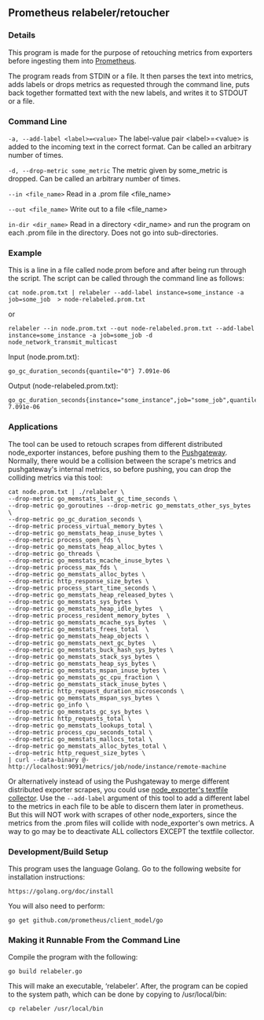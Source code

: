 ## Prometheus relabeler/retoucher

### Details
This program is made for the purpose of retouching metrics from exporters before ingesting them into [Prometheus](https://prometheus.io).

The program reads from STDIN or a file. It then parses the text into metrics, adds labels or drops metrics as requested through the command line, puts back together formatted text with the new labels, and writes it to STDOUT or a file.

### Command Line
`-a, --add-label <label>=<value>`
The label-value pair \<label\>=\<value\> is added to the incoming text in the correct format. Can be called an arbitrary number of times.

`-d, --drop-metric some_metric`
The metric given by some_metric is dropped. Can be called an arbitrary number of times.

`--in <file_name>`
Read in a .prom file \<file_name\>

`--out <file_name>`
Write out to a file \<file_name\>

`in-dir <dir_name>`
Read in a directory \<dir_name\> and run the program on each .prom file in the directory. Does not go into sub-directories.

### Example
This is a line in a file called node.prom before and after being run through the script. The script can be called through the command line as follows:
```
cat node.prom.txt | relabeler --add-label instance=some_instance -a job=some_job  > node-relabeled.prom.txt
```
or
```
relabeler --in node.prom.txt --out node-relabeled.prom.txt --add-label instance=some_instance -a job=some_job -d node_network_transmit_multicast
```

Input (node.prom.txt):
```
go_gc_duration_seconds{quantile="0"} 7.091e-06
```

Output (node-relabeled.prom.txt):
```
go_gc_duration_seconds{instance="some_instance",job="some_job",quantile="0"} 7.091e-06
```

### Applications
The tool can be used to retouch scrapes from different distributed node_exporter instances, before pushing them to the [Pushgateway](https://github.com/prometheus/pushgateway). Normally, there would be a collision between the scrape's metrics and pushgateway's internal metrics, so before pushing, you can drop the colliding metrics via this tool:
```
cat node.prom.txt | ./relabeler \
--drop-metric go_memstats_last_gc_time_seconds \
--drop-metric go_goroutines --drop-metric go_memstats_other_sys_bytes \
--drop-metric go_gc_duration_seconds \
--drop-metric process_virtual_memory_bytes \
--drop-metric go_memstats_heap_inuse_bytes \
--drop-metric process_open_fds \
--drop-metric go_memstats_heap_alloc_bytes \
--drop-metric go_threads \
--drop-metric go_memstats_mcache_inuse_bytes \
--drop-metric process_max_fds \
--drop-metric go_memstats_alloc_bytes \
--drop-metric http_response_size_bytes \
--drop-metric process_start_time_seconds \
--drop-metric go_memstats_heap_released_bytes \
--drop-metric go_memstats_sys_bytes \
--drop-metric go_memstats_heap_idle_bytes  \
--drop-metric process_resident_memory_bytes  \
--drop-metric go_memstats_mcache_sys_bytes  \
--drop-metric go_memstats_frees_total  \
--drop-metric go_memstats_heap_objects \
--drop-metric go_memstats_next_gc_bytes  \
--drop-metric go_memstats_buck_hash_sys_bytes \
--drop-metric go_memstats_stack_sys_bytes \
--drop-metric go_memstats_heap_sys_bytes \
--drop-metric go_memstats_mspan_inuse_bytes \
--drop-metric go_memstats_gc_cpu_fraction \
--drop-metric go_memstats_stack_inuse_bytes \
--drop-metric http_request_duration_microseconds \
--drop-metric go_memstats_mspan_sys_bytes \
--drop-metric go_info \
--drop-metric go_memstats_gc_sys_bytes \
--drop-metric http_requests_total \
--drop-metric go_memstats_lookups_total \
--drop-metric process_cpu_seconds_total \
--drop-metric go_memstats_mallocs_total \
--drop-metric go_memstats_alloc_bytes_total \
--drop-metric http_request_size_bytes \
| curl --data-binary @- http://localhost:9091/metrics/job/node/instance/remote-machine
```

Or alternatively instead of using the Pushgateway to merge different distributed exporter scrapes, you could use [node_exporter's textfile collector](https://github.com/prometheus/node_exporter/blob/master/README.md#textfile-collector). Use the `--add-label` argument of this tool to add a different label to the metrics in each file to be able to discern them later in prometheus. But this will NOT work with scrapes of other node_exporters, since the metrics from the .prom files will collide with node_exporter's own metrics. A way to go may be to deactivate ALL collectors EXCEPT the textfile collector.

### Development/Build Setup
This program uses the language Golang. Go to the following website for installation instructions:
```
https://golang.org/doc/install
```

You will also need to perform:
```
go get github.com/prometheus/client_model/go
```

### Making it Runnable From the Command Line
Compile the program with the following:
```
go build relabeler.go
```

This will make an executable, ‘relabeler’. After, the program can be copied to the system path, which can be done by copying to /usr/local/bin:
```
cp relabeler /usr/local/bin
```
